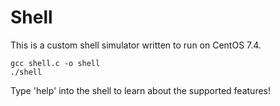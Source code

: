 # Shell

This is a custom shell simulator written to run on CentOS 7.4.

```
gcc shell.c -o shell
./shell
```

Type 'help' into the shell to learn about the supported features!
